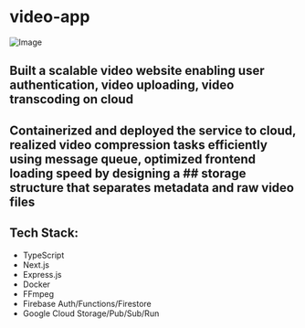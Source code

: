 # video-app
![Image]([https://raw.github.com/yourName/repositpry/master/yourprojectName/img-folder/test.jpg](https://i.ibb.co/wMTHqdJ/We-Chat88bdf4782519bfe4e01e0262a7c79ef6.png))
## Built a scalable video website enabling user authentication, video uploading, video transcoding on cloud 
## Containerized and deployed the service to cloud, realized video compression tasks efficiently using message queue, optimized frontend loading speed by designing a ## storage structure that separates metadata and raw video files

## Tech Stack:
- TypeScript
- Next.js
- Express.js
- Docker
- FFmpeg
- Firebase Auth/Functions/Firestore
- Google Cloud Storage/Pub/Sub/Run

